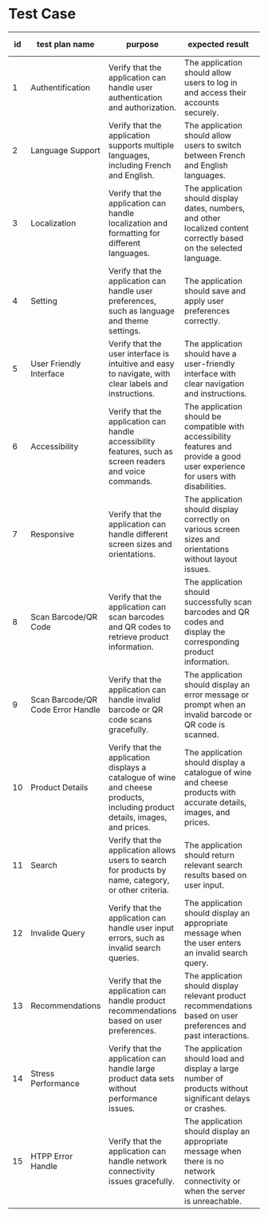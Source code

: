 # Test Case

|id|test plan name|purpose|expected result|actual result|pass?|comments|
|---|---|---|---|---|---|---|
|1|Authentification|Verify that the application can handle user authentication and authorization.|The application should allow users to log in and access their accounts securely.| | | |
|2|Language Support|Verify that the application supports multiple languages, including French and English.|The application should allow users to switch between French and English languages.| | | |
|3|Localization|Verify that the application can handle localization and formatting for different languages.|The application should display dates, numbers, and other localized content correctly based on the selected language.| | | |
|4|Setting|Verify that the application can handle user preferences, such as language and theme settings.|The application should save and apply user preferences correctly.| | | |
|5|User Friendly Interface|Verify that the user interface is intuitive and easy to navigate, with clear labels and instructions.|The application should have a user-friendly interface with clear navigation and instructions.| | | |
|6|Accessibility|Verify that the application can handle accessibility features, such as screen readers and voice commands.|The application should be compatible with accessibility features and provide a good user experience for users with disabilities.| | | |
|7|Responsive|Verify that the application can handle different screen sizes and orientations.|The application should display correctly on various screen sizes and orientations without layout issues.| | | |
|8|Scan Barcode/QR Code|Verify that the application can scan barcodes and QR codes to retrieve product information.|The application should successfully scan barcodes and QR codes and display the corresponding product information.| | | |
|9|Scan Barcode/QR Code Error Handle|Verify that the application can handle invalid barcode or QR code scans gracefully.|The application should display an error message or prompt when an invalid barcode or QR code is scanned.| | | |
|10|Product Details|Verify that the application displays a catalogue of wine and cheese products, including product details, images, and prices.|The application should display a catalogue of wine and cheese products with accurate details, images, and prices.| | | |
|11|Search|Verify that the application allows users to search for products by name, category, or other criteria.|The application should return relevant search results based on user input.| | | |
|12|Invalide Query|Verify that the application can handle user input errors, such as invalid search queries.|The application should display an appropriate message when the user enters an invalid search query.| | | |
|13|Recommendations|Verify that the application can handle product recommendations based on user preferences.|The application should display relevant product recommendations based on user preferences and past interactions.| | | |
|14|Stress Performance|Verify that the application can handle large product data sets without performance issues.|The application should load and display a large number of products without significant delays or crashes.| | | |
|15|HTPP Error Handle|Verify that the application can handle network connectivity issues gracefully.|The application should display an appropriate message when there is no network connectivity or when the server is unreachable.| | | |



